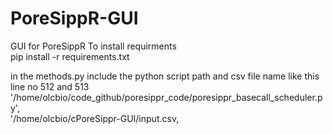 # PoreSippR-GUI
GUI for PoreSippR
To install requirments <br>
pip install -r requirements.txt <br>

in the methods.py include the python script path and csv file name like this line no 512 and 513 <br>
'/home/olcbio/code_github/poresippr_code/poresippr_basecall_scheduler.py', <br>
'/home/olcbio/cPoreSippr-GUI/input.csv, <br>
